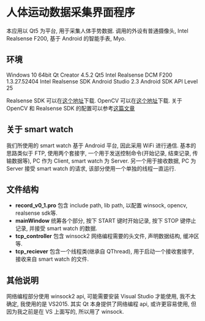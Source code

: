 # 人体运动数据采集界面程序
本应用以 Qt5 为平台, 用于采集人体手势数据. 调用的外设有普通摄像头, Intel Realsense F200, 基于 Android 的智能手表, Myo.

## 环境
Windows 10 64bit
Qt Creator 4.5.2
Qt5
Intel Realsense DCM F200 1.3.27.52404
Intel Realsense SDK
Android Studio 2.3
Android SDK API Level 25

Realsense SDK 可以在[这个地址](https://pan.baidu.com/s/1ufNhnLiya_17Mp17_p514w)下载.
OpenCV 可以在[这个地址](https://pan.baidu.com/s/11nCLgG5aUTlNQXdQmWc2DA)下载.
关于 OpenCV 和 Realsense SDK 的配置可以参考[这篇文章]()

## 关于 smart watch
我们所使用的 smart watch 基于 Android 平台, 因此采用 WiFi 进行通信. 基本的思路类似于 FTP, 使用两个套接字, 一个用于发送控制命令(开始记录, 结束记录, 传输数据等), PC 作为 Client, smart watch 为 Server. 另一个用于接收数据, PC 为 Server 接受 smart watch 的请求, 该部分使用一个单独的线程一直运行.

## 文件结构
- **record_v0_1.pro** 包含 include path, lib path, 以配置 winsock, opencv, realsense sdk等.
- **mainWindow** 统筹各个部分, 按下 START 键时开始记录, 按下 STOP 键停止记录, 并接受 smart watch 的数据.
- **tcp_controller** 包含 winsock2 网络编程需要的头文件, 声明数据结构, 缓冲区等.
- **tcp_reciever** 包含一个线程类(继承自 QThread), 用于启动一个接收套接字, 接收来自 smart watch 的文件.

## 其他说明
网络编程部分使用 winsock2 api, 可能需要安装 Visual Studio 才能使用, 我不太确定, 我使用的是 VS2015.
其实 Qt 本身提供了网络编程 api, 或许更容易使用, 但因为我之前是在 VS 上面写的, 所以用了 winsock.

